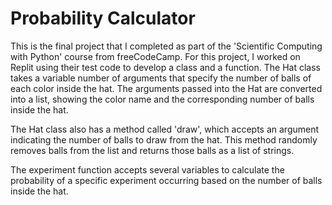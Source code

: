 # Probability Calculator

This is the final project that I completed as part of the 'Scientific Computing with Python' course from freeCodeCamp. For this project, I worked on Replit using their test code to develop a class and a function. The Hat class takes a variable number of arguments that specify the number of balls of each color inside the hat. The arguments passed into the Hat are converted into a list, showing the color name and the corresponding number of balls inside the hat.

The Hat class also has a method called 'draw', which accepts an argument indicating the number of balls to draw from the hat. This method randomly removes balls from the list and returns those balls as a list of strings.

The experiment function accepts several variables to calculate the probability of a specific experiment occurring based on the number of balls inside the hat.
